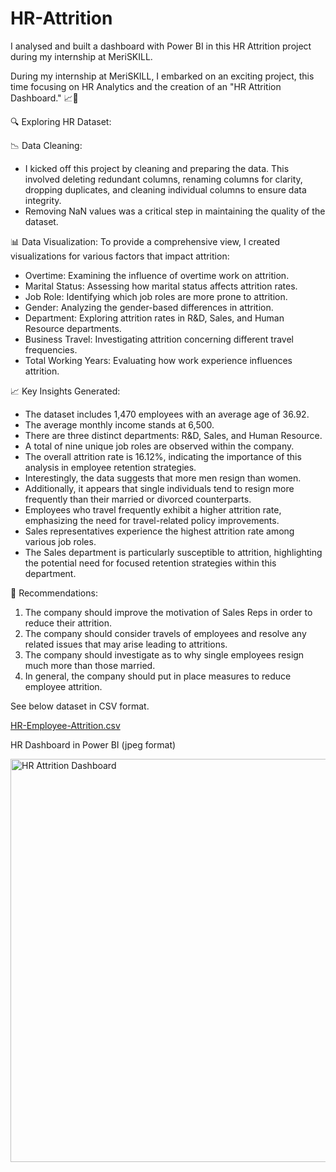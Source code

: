 # HR-Attrition
I analysed and built a dashboard with Power BI in this HR Attrition project during my internship at MeriSKILL.

During my internship at MeriSKILL, I embarked on an exciting project, this time focusing on HR Analytics and the creation of an "HR Attrition Dashboard." 📈💼

🔍 Exploring HR Dataset:

📉 Data Cleaning:
- I kicked off this project by cleaning and preparing the data. This involved deleting redundant columns, renaming columns for clarity, dropping duplicates, and cleaning individual columns to ensure data integrity.
- Removing NaN values was a critical step in maintaining the quality of the dataset.

📊 Data Visualization:
To provide a comprehensive view, I created visualizations for various factors that impact attrition:
 - Overtime: Examining the influence of overtime work on attrition.
 - Marital Status: Assessing how marital status affects attrition rates.
 - Job Role: Identifying which job roles are more prone to attrition.
 - Gender: Analyzing the gender-based differences in attrition.
 - Department: Exploring attrition rates in R&D, Sales, and Human Resource departments.
 - Business Travel: Investigating attrition concerning different travel frequencies.
 - Total Working Years: Evaluating how work experience influences attrition.

📈 Key Insights Generated:
- The dataset includes 1,470 employees with an average age of 36.92.
- The average monthly income stands at 6,500.
- There are three distinct departments: R&D, Sales, and Human Resource.
- A total of nine unique job roles are observed within the company.
- The overall attrition rate is 16.12%, indicating the importance of this analysis in employee retention strategies.
- Interestingly, the data suggests that more men resign than women.
- Additionally, it appears that single individuals tend to resign more frequently than their married or divorced counterparts.
- Employees who travel frequently exhibit a higher attrition rate, emphasizing the need for travel-related policy improvements.
- Sales representatives experience the highest attrition rate among various job roles.
- The Sales department is particularly susceptible to attrition, highlighting the potential need for focused retention strategies within this department.

🌟 Recommendations:
1. The company should improve the motivation of Sales Reps in order to reduce their attrition.
2. The company should consider travels of employees and resolve any related issues that may arise leading to attritions.
3. The company should investigate as to why single employees resign much more than those married.
4. In general, the company should put in place measures to reduce employee attrition.

See below dataset in CSV format.

[HR-Employee-Attrition.csv](https://github.com/umbste/HR-Attrition/files/13273318/HR-Employee-Attrition.csv)

HR Dashboard in Power BI (jpeg format)

<img width="645" alt="HR Attrition Dashboard" src="https://github.com/umbste/HR-Attrition/assets/149257180/7060ffe8-1b38-43ee-94f9-7bcdf4156337">


